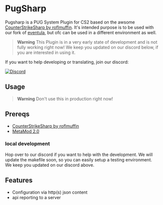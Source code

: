 # PugSharp
Pugsharp is a PUG System Plugin for CS2 based on the awsome [CounterStrikeSharp by roflmuffin](https://github.com/roflmuffin/CounterStrikeSharp). It's intended purpose is to be used with our fork of [eventula](https://github.com/Lan2Play/eventula-manager), but ofc can be used in a different environment as well.


> **Warning**
> This Plugin is in a very early state of development and is not fully working right now! We keep you updated on our discord below, if you are interested in using it.


If you want to help developing or translating, join our discord:


[![Discord](https://discordapp.com/api/guilds/748086853449810013/widget.png?style=banner3)](https://discord.gg/zF5C9WPWFq)


## Usage

> **Warning**
> Don't use this in production right now!

## Prereqs
* [CounterStrikeSharp by roflmuffin](https://github.com/roflmuffin/CounterStrikeSharp)
* [MetaMod 2.0](https://www.sourcemm.net/downloads.php?branch=dev)

### local development
Hop over to our discord if you want to help with the development. We will update the makefile soon, so you can easily setup a testing environment.  We keep you updated on our discord above.

<!-- 
## Tanslation

[![Translation status](https://translate.lan2play.de/widgets/eventula-manager/-/multi-auto.svg)](https://translate.lan2play.de/engage/eventula-manager/) -->


## Features

- Configuration via http(s) json content
- api reporting to a server
